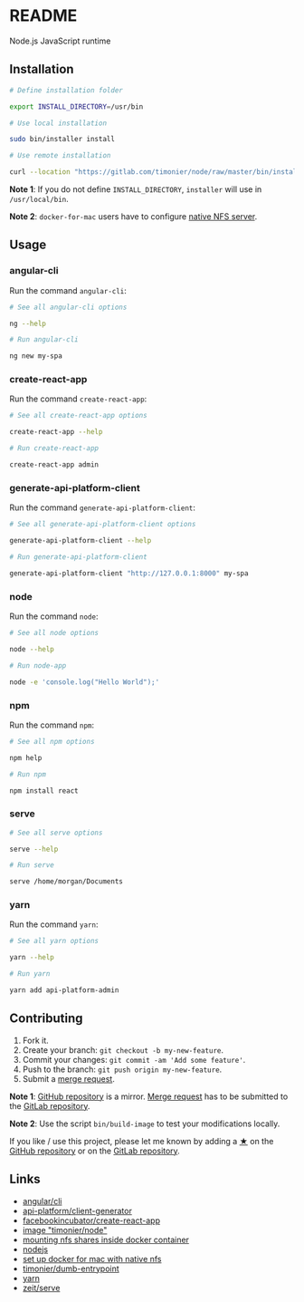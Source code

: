 # README

Node.js JavaScript runtime

## Installation

```sh
# Define installation folder

export INSTALL_DIRECTORY=/usr/bin

# Use local installation

sudo bin/installer install

# Use remote installation

curl --location "https://gitlab.com/timonier/node/raw/master/bin/installer" | sudo sh -s -- install
```

__Note 1__: If you do not define `INSTALL_DIRECTORY`, `installer` will use in `/usr/local/bin`.

__Note 2__: `docker-for-mac` users have to configure [native NFS server](https://medium.com/@sean.handley/how-to-set-up-docker-for-mac-with-native-nfs-145151458adc).

## Usage

### angular-cli

Run the command `angular-cli`:

```sh
# See all angular-cli options

ng --help

# Run angular-cli

ng new my-spa
```

### create-react-app

Run the command `create-react-app`:

```sh
# See all create-react-app options

create-react-app --help

# Run create-react-app

create-react-app admin
```

### generate-api-platform-client

Run the command `generate-api-platform-client`:

```sh
# See all generate-api-platform-client options

generate-api-platform-client --help

# Run generate-api-platform-client

generate-api-platform-client "http://127.0.0.1:8000" my-spa
```

### node

Run the command `node`:

```sh
# See all node options

node --help

# Run node-app

node -e 'console.log("Hello World");'
```

### npm

Run the command `npm`:

```sh
# See all npm options

npm help

# Run npm

npm install react
```

### serve

```sh
# See all serve options

serve --help

# Run serve

serve /home/morgan/Documents
```

### yarn

Run the command `yarn`:

```sh
# See all yarn options

yarn --help

# Run yarn

yarn add api-platform-admin
```

## Contributing

1. Fork it.
2. Create your branch: `git checkout -b my-new-feature`.
3. Commit your changes: `git commit -am 'Add some feature'`.
4. Push to the branch: `git push origin my-new-feature`.
5. Submit a [merge request](https://docs.gitlab.com/ee/user/project/merge_requests/).

__Note 1__: [GitHub repository](https://github.com/timonier/node) is a mirror. [Merge request](https://docs.gitlab.com/ee/user/project/merge_requests/) has to be submitted to the [GitLab repository](https://gitlab.com/timonier/node).

__Note 2__: Use the script `bin/build-image` to test your modifications locally.

If you like / use this project, please let me known by adding a [★](https://help.github.com/articles/about-stars/) on the [GitHub repository](https://github.com/timonier/node) or on the [GitLab repository](https://gitlab.com/timonier/node).

## Links

* [angular/cli](https://github.com/angular/angular-cli)
* [api-platform/client-generator](https://github.com/api-platform/client-generator)
* [facebookincubator/create-react-app](https://github.com/facebookincubator/create-react-app)
* [image "timonier/node"](https://hub.docker.com/r/timonier/node/)
* [mounting nfs shares inside docker container](https://stackoverflow.com/questions/39922161/mounting-nfs-shares-inside-docker-container)
* [nodejs](https://nodejs.org)
* [set up docker for mac with native nfs](https://medium.com/@sean.handley/how-to-set-up-docker-for-mac-with-native-nfs-145151458adc)
* [timonier/dumb-entrypoint](https://gitlab.com/timonier/dumb-entrypoint)
* [yarn](https://yarnpkg.com)
* [zeit/serve](https://github.com/zeit/serve)
